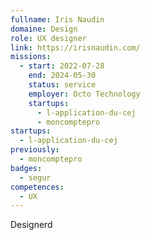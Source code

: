 ```yaml
---
fullname: Iris Naudin
domaine: Design
role: UX designer
link: https://irisnaudin.com/
missions:
  - start: 2022-07-28
    end: 2024-05-30
    status: service
    employer: Octo Technology
    startups:
      - l-application-du-cej
      - moncomptepro
startups:
  - l-application-du-cej
previously:
  - moncomptepro
badges:
  - segur
competences:
  - UX
---
```

Designerd